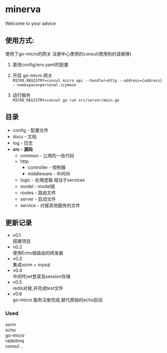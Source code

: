 # minerva
Welcome to your advice

## 使用方式:  
使用了go-micro的网关 
注册中心使用的consul(使用别的请替换)
 

1. 更改config/env.yaml的配置
 
2. 开启 go-micro 网关   
```MICRO_REGISTRY=consul micro api --handler=http --address={address} --namespace=personal.icymoon```

3. 运行服务     
 ```MICRO_REGISTRY=consul go run src/server/main.go```

## 目录

*   config - 配置文件  
*   docs - 文档  
*   log - 日志  
*   **src - 源码**    
    *   common - 公用的一些代码
    *   http
        *   controller - 控制器
        *   middleware - 中间间 
    *   logic - 处理逻辑 相当于services 
    *   model - model层
    *   routes - 路由文件
    *   server - 启动文件 
    *   service - 对接其他服务的文件

## 更新记录
*   v0.1   
        搭建项目    
*   v0.2    
        使用Echo做路由的转发器
*   v0.3    
        集成xorm + mysql
*   v0.4    
        中间件jwt登录及session存储
*   v0.5    
        redis对接,并完成test文件
*   v0.6    
        go-micro 服务注册完成,替代原始的echo启动

### Used
xorm    
echo    
go-micro    
rabbitmq    
consul
..





